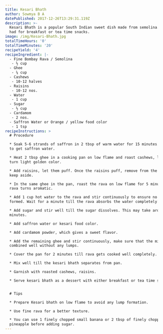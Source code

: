 ```yaml
---
title: Kesari Bhath
author: Sowmya B A
datePublished: 2017-12-26T13:29:31.119Z
description: >-
  Kesari Bhath is a popular South Indian sweet dish made from semolina. Usually
  had for breakfast or tea time snacks.
image: /img/Kesari-Bhath.jpg
totalTimeHours: '0'
totalTimeMinutes: '20'
recipeYield: '4'
recipeIngredient: |-
  - Fine Bombay Rava / Semolina
   - ½ cup
  - Ghee
   - ¼ cup
  - Cashews
   - 10-12 halves
  - Raisins
   - 10-12 nos.
  - Water
   - 1 cup
  - Sugar
   - ½ cup
  - Cardamom
   - 2 nos.
  - Saffron Water or Orange / yellow food color
   - 1 tsp
recipeInstructions: >
  # Procedure

  * Soak 5-6 strands of saffron in 2 tbsp of warm water for 15 minutes. Dissolve
  to get saffron water. 

  * Heat 2 tbsp ghee in a cooking pan on low flame and roast cashews, let them
  turn light golden color.

  * Add raisins, let them puff. Once the raisins puff, remove from the pan and
  keep aside.

  * In the same ghee in the pan, roast the rava on low flame for 5 minutes. The
  rava turns aromatic. 

  * Add 1 cup hot water to the rava and stir continuously to ensure no lumps are
  formed. Wait for a minute till the rava absorbs the water completely.

  * Add sugar and stir well till the sugar dissolves. This may take around 2
  minutes.

  * Add saffron water or kesari food color.

  * Add cardamom powder, which gives a sweet flavor.

  * Add the remaining ghee and stir continuously, make sure that the mixture is
  combined well without any lumps.

  * Cover the pan for 2 minutes till rava gets cooked well completely.

  * Mix well till the kesari bhath separates from pan.

  * Garnish with roasted cashews, raisins.

  * Serve kesari bhath as a dessert with either breakfast or tea time snacks.


  # Tips

  * Prepare Kesari bhath on low flame to avoid any lump formation.

  * Use fine rava for a better texture.

  * You can use 1 finely chopped small banana or 2 tbsp of finely chopped
  pineapple before adding sugar.
---
```



